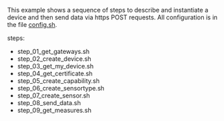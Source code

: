 This example shows a sequence of steps to describe and instantiate a device and then send data via https POST requests. All configuration is in the file [config.sh](./config.sh).

steps:
* step_01_get_gateways.sh
* step_02_create_device.sh
* step_03_get_my_device.sh
* step_04_get_certificate.sh
* step_05_create_capability.sh
* step_06_create_sensortype.sh
* step_07_create_sensor.sh
* step_08_send_data.sh
* step_09_get_measures.sh
